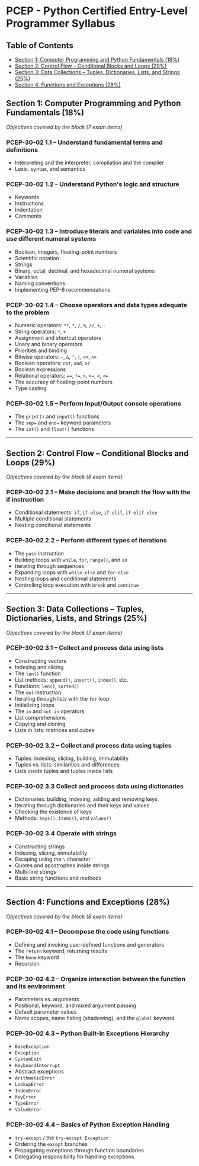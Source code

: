 # PCEP - Python Certified Entry-Level Programmer Syllabus

## Table of Contents
- [Section 1: Computer Programming and Python Fundamentals (18%)](#section-1-computer-programming-and-python-fundamentals-18)
- [Section 2: Control Flow – Conditional Blocks and Loops (29%)](#section-2-control-flow--conditional-blocks-and-loops-29)
- [Section 3: Data Collections – Tuples, Dictionaries, Lists, and Strings (25%)](#section-3-data-collections--tuples-dictionaries-lists-and-strings-25)
- [Section 4: Functions and Exceptions (28%)](#section-4-functions-and-exceptions-28)

## Section 1: Computer Programming and Python Fundamentals (18%)

*Objectives covered by the block (7 exam items)*

### PCEP-30-02 1.1 – Understand fundamental terms and definitions
- Interpreting and the interpreter, compilation and the compiler
- Lexis, syntax, and semantics

### PCEP-30-02 1.2 – Understand Python's logic and structure
- Keywords
- Instructions
- Indentation
- Comments

### PCEP-30-02 1.3 – Introduce literals and variables into code and use different numeral systems
- Boolean, integers, floating-point numbers
- Scientific notation
- Strings
- Binary, octal, decimal, and hexadecimal numeral systems
- Variables
- Naming conventions
- Implementing PEP-8 recommendations

### PCEP-30-02 1.4 – Choose operators and data types adequate to the problem
- Numeric operators: `**`, `*`, `/`, `%`, `//`, `+`, `-`
- String operators: `*`, `+`
- Assignment and shortcut operators
- Unary and binary operators
- Priorities and binding
- Bitwise operators: `~`, `&`, `^`, `|`, `<<`, `>>`
- Boolean operators: `not`, `and`, `or`
- Boolean expressions
- Relational operators: `==`, `!=`, `>`, `>=`, `<`, `<=`
- The accuracy of floating-point numbers
- Type casting

### PCEP-30-02 1.5 – Perform Input/Output console operations
- The `print()` and `input()` functions
- The `sep=` and `end=` keyword parameters
- The `int()` and `float()` functions

---

## Section 2: Control Flow – Conditional Blocks and Loops (29%)

*Objectives covered by the block (8 exam items)*

### PCEP-30-02 2.1 – Make decisions and branch the flow with the if instruction
- Conditional statements: `if`, `if-else`, `if-elif`, `if-elif-else`
- Multiple conditional statements
- Nesting conditional statements

### PCEP-30-02 2.2 – Perform different types of iterations
- The `pass` instruction
- Building loops with `while`, `for`, `range()`, and `in`
- Iterating through sequences
- Expanding loops with `while-else` and `for-else`
- Nesting loops and conditional statements
- Controlling loop execution with `break` and `continue`

---

## Section 3: Data Collections – Tuples, Dictionaries, Lists, and Strings (25%)

*Objectives covered by the block (7 exam items)*

### PCEP-30-02 3.1 – Collect and process data using lists
- Constructing vectors
- Indexing and slicing
- The `len()` function
- List methods: `append()`, `insert()`, `index()`, etc.
- Functions: `len()`, `sorted()`
- The `del` instruction
- Iterating through lists with the `for` loop
- Initializing loops
- The `in` and `not in` operators
- List comprehensions
- Copying and cloning
- Lists in lists: matrices and cubes

### PCEP-30-02 3.2 – Collect and process data using tuples
- Tuples: indexing, slicing, building, immutability
- Tuples vs. lists: similarities and differences
- Lists inside tuples and tuples inside lists

### PCEP-30-02 3.3 Collect and process data using dictionaries
- Dictionaries: building, indexing, adding and removing keys
- Iterating through dictionaries and their keys and values
- Checking the existence of keys
- Methods: `keys()`, `items()`, and `values()`

### PCEP-30-02 3.4 Operate with strings
- Constructing strings
- Indexing, slicing, immutability
- Escaping using the `\` character
- Quotes and apostrophes inside strings
- Multi-line strings
- Basic string functions and methods

---

## Section 4: Functions and Exceptions (28%)

*Objectives covered by the block (8 exam items)*

### PCEP-30-02 4.1 – Decompose the code using functions
- Defining and invoking user-defined functions and generators
- The `return` keyword, returning results
- The `None` keyword
- Recursion

### PCEP-30-02 4.2 – Organize interaction between the function and its environment
- Parameters vs. arguments
- Positional, keyword, and mixed argument passing
- Default parameter values
- Name scopes, name hiding (shadowing), and the `global` keyword

### PCEP-30-02 4.3 – Python Built-In Exceptions Hierarchy
- `BaseException`
- `Exception`
- `SystemExit`
- `KeyboardInterrupt`
- Abstract exceptions
- `ArithmeticError`
- `LookupError`
- `IndexError`
- `KeyError`
- `TypeError`
- `ValueError`

### PCEP-30-02 4.4 – Basics of Python Exception Handling
- `try-except` / the `try-except Exception`
- Ordering the `except` branches
- Propagating exceptions through function boundaries
- Delegating responsibility for handling exceptions
